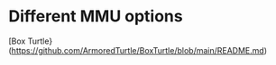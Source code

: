# Different MMU options

[Box Turtle}(https://github.com/ArmoredTurtle/BoxTurtle/blob/main/README.md)
